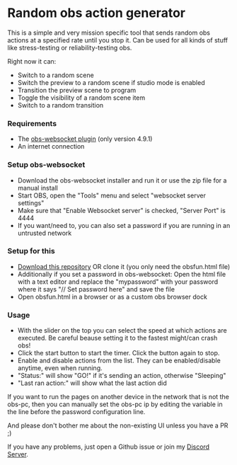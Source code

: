 
# Random obs action generator

This is a simple and very mission specific tool that sends random obs actions at a specified rate until you stop it. Can be used for all kinds of stuff like stress-testing or reliability-testing obs.

Right now it can:
- Switch to a random scene
- Switch the preview to a random scene if studio mode is enabled
- Transition the preview scene to program
- Toggle the visibility of a random scene item
- Switch to a random transition

### Requirements

- The [obs-websocket plugin](https://github.com/Palakis/obs-websocket/releases/tag/4.9.1) (only version 4.9.1)
- An internet connection

### Setup obs-websocket

- Download the obs-websocket installer and run it or use the zip file for a manual install
- Start OBS, open the "Tools" menu and select "websocket server settings"
- Make sure that "Enable Websocket server" is checked, "Server Port" is 4444
- If you want/need to, you can also set a password if you are running in an untrusted network

### Setup for this

-  [Download this repository](https://github.com/lebaston100/obsrantest/archive/master.zip) OR clone it (you only need the obsfun.html file)
- Additionally if you set a password in obs-websocket: Open the html file with a text editor and replace the "mypassword" with your password where it says "// Set password here" and save the file
- Open obsfun.html in a browser or as a custom obs browser dock

### Usage
- With the slider on the top you can select the speed at which actions are executed. Be careful beause setting it to the fastest might/can crash obs!
- Click the start button to start the timer. Click the button again to stop.
- Enable and disable actions from the list. They can be enabled/disable anytime, even when running.
- "Status:" will show "GO!" if it's sending an action, otherwise "Sleeping"
- "Last ran action:" will show what the last action did

If you want to run the pages on another device in the network that is not the obs-pc, then you can manually set the obs-pc ip by editing the variable in the line before the password configuration line.

And please don't bother me about the non-existing UI unless you have a PR ;)

If you have any problems, just open a Github issue or join my [Discord Server](https://discord.gg/PCYQJwX).